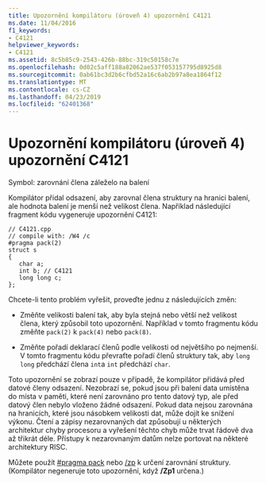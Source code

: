 ```yaml
---
title: Upozornění kompilátoru (úroveň 4) upozornění C4121
ms.date: 11/04/2016
f1_keywords:
- C4121
helpviewer_keywords:
- C4121
ms.assetid: 8c5b85c9-2543-426b-88bc-319c50158c7e
ms.openlocfilehash: 0d02c5aff188a82062ae537f053157795d8925d8
ms.sourcegitcommit: 0ab61bc3d2b6cfbd52a16c6ab2b97a8ea1864f12
ms.translationtype: MT
ms.contentlocale: cs-CZ
ms.lasthandoff: 04/23/2019
ms.locfileid: "62401368"
---
```

# <a name="compiler-warning-level-4-c4121"></a>Upozornění kompilátoru (úroveň 4) upozornění C4121

Symbol: zarovnání člena záleželo na balení

Kompilátor přidal odsazení, aby zarovnal člena struktury na hranici balení, ale hodnota balení je menší než velikost člena. Například následující fragment kódu vygeneruje upozornění C4121:

```
// C4121.cpp
// compile with: /W4 /c
#pragma pack(2)
struct s
{
   char a;
   int b; // C4121
   long long c;
};
```

Chcete-li tento problém vyřešit, proveďte jednu z následujících změn:

- Změňte velikosti balení tak, aby byla stejná nebo větší než velikost člena, který způsobil toto upozornění. Například v tomto fragmentu kódu změňte `pack(2)` k `pack(4)` nebo `pack(8)`.

- Změňte pořadí deklarací členů podle velikosti od největšího po nejmenší. V tomto fragmentu kódu převraťte pořadí členů struktury tak, aby `long long` předchází člena `int`a `int` předchází `char`.

Toto upozornění se zobrazí pouze v případě, že kompilátor přidává před datové členy odsazení. Nezobrazí se, pokud jsou při balení data umístěna do místa v paměti, které není zarovnáno pro tento datový typ, ale před datový člen nebylo vloženo žádné odsazení. Pokud data nejsou zarovnána na hranicích, které jsou násobkem velikosti dat, může dojít ke snížení výkonu. Čtení a zápisy nezarovnaných dat způsobují u některých architektur chyby procesoru a vyřešení těchto chyb může trvat řádově dva až třikrát déle. Přístupy k nezarovnaným datům nelze portovat na některé architektury RISC.

Můžete použít [#pragma pack](../../preprocessor/pack.md) nebo [/zp](../../build/reference/zp-struct-member-alignment.md) k určení zarovnání struktury. (Kompilátor negeneruje toto upozornění, když **/Zp1** určena.)